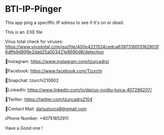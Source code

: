 # BTI-IP-Pinger
This app ping a speciffic IP adress to see if it's on or dead. 

This is an .EXE file

Virus total check for viruses: https://www.virustotal.com/gui/file/400e4221524cedca63973180f3162903f6dffe9d999e2dad25a003421e8690d8/detection 

👀Instagram: https://www.instagram.com/tzurcadrs/ 

👀Facebook: https://www.facebook.com/Tzurchi 

👀Snapchat: tzurchi210602 

👀LinkedIn: https://www.linkedin.com/in/darius-ovidiu-turca-407286207/ 

👀Twitter: https://twitter.com/tzurcadrs2104 

📧Contact Mail: dariusturca8@gmail.com 

📞Phone Number: +40751852911

Have a Good one !
